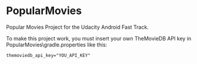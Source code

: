 # PopularMovies
Popular Movies Project for the Udacity Android Fast Track.

To make this project work, you must insert your own TheMovieDB API key in PopularMovies\gradle.properties like this:

```
themoviedb_api_key="YOU_API_KEY"
```
